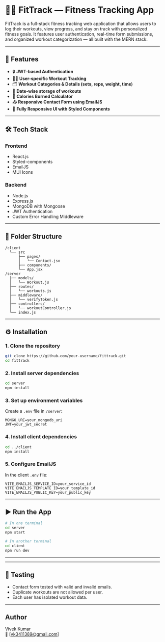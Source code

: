 # 🏋️‍♂️ FitTrack — Fitness Tracking App

FitTrack is a full-stack fitness tracking web application that allows users to log their workouts, view progress, and stay on track with personalized fitness goals. It features user authentication, real-time form submissions, and organized workout categorization — all built with the MERN stack.

---

## 🚀 Features

- 🔒 **JWT-based Authentication**
- 🧍‍♂️ **User-specific Workout Tracking**
- 🗂️ **Workout Categories & Details (sets, reps, weight, time)**
- 📅 **Date-wise storage of workouts**
- 🧠 **Calories Burned Calculator**
- 📤 **Responsive Contact Form using EmailJS**
- 📱 **Fully Responsive UI with Styled Components**

---

## 🛠️ Tech Stack

### Frontend
- React.js
- Styled-components
- EmailJS
- MUI Icons

### Backend
- Node.js
- Express.js
- MongoDB with Mongoose
- JWT Authentication
- Custom Error Handling Middleware

---

## 🧩 Folder Structure

```
/client
  └── src
      ├── pages/
      │   └── Contact.jsx
      ├── components/
      └── App.jsx
/server
  ├── models/
  │   └── Workout.js
  ├── routes/
  │   └── workouts.js
  ├── middleware/
  │   └── verifyToken.js
  ├── controllers/
  │   └── workoutController.js
  └── index.js
```

---

## ⚙️ Installation

### 1. Clone the repository
```bash
git clone https://github.com/your-username/fittrack.git
cd fittrack
```

### 2. Install server dependencies
```bash
cd server
npm install
```

### 3. Set up environment variables
Create a `.env` file in `/server`:
```
MONGO_URI=your_mongodb_uri
JWT=your_jwt_secret
```

### 4. Install client dependencies
```bash
cd ../client
npm install
```

### 5. Configure EmailJS
In the client `.env` file:
```
VITE_EMAILJS_SERVICE_ID=your_service_id
VITE_EMAILJS_TEMPLATE_ID=your_template_id
VITE_EMAILJS_PUBLIC_KEY=your_public_key
```

---

## ▶️ Run the App

```bash
# In one terminal
cd server
npm start

# In another terminal
cd client
npm run dev
```

---


---

## 🧪 Testing

- Contact form tested with valid and invalid emails.
- Duplicate workouts are not allowed per user.
- Each user has isolated workout data.

---

## Author

Vivek Kumar  
📧 [vk3411389@gmail.com]
